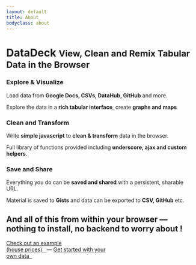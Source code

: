 ```yaml
---
layout: default
title: About
bodyclass: about
---
```


<div class="page-header">
  <h1>
    DataDeck
    <small>View, Clean and Remix Tabular Data in the Browser</small>
  </h1>
</div>
<div class="row-fluid instructions">
  <div class="span4">
    <div class="well">
      <h3>Explore &amp; Visualize</h3>
      <p>Load data from <strong>Google Docs, CSVs, DataHub, GitHub</strong> and more.</p>
      <p>Explore the data in a <strong>rich tabular interface</strong>, create <strong>graphs and maps</strong></p>
    </div>
  </div>
  <div class="span4">
    <div class="well">
      <h3>Clean and Transform</h3>
      <p>Write <strong>simple javascript</strong> to <strong>clean &amp; transform</strong> data in the browser.</p>
      <p>Full library of functions provided including <strong>underscore, ajax and custom helpers</strong>.</p>
    </div>
  </div>
  <div class="span4">
    <div class="well">
      <h3>Save and Share</h3>
      <p>Everything you do can be <strong>saved and shared</strong> with a persistent, sharable URL.</p>
      <p>Material is saved to <strong>Gists</strong> and data can be exported to <strong>CSV, GitHub</strong> etc.</p>
    </div>
  </div>
</div>

<h2 class="followup">And all of this from within your browser &mdash; nothing to install, no backend to worry about !</h2>
<p class="actions">
  <a class="btn btn-primary btn-large" href="./../../#rgrp/e3e0b0f18dfe151f9f7e">
    Check out an example<br />(house prices) <i class="icon-double-angle-right">&nbsp;</i>
  </a>
  &mdash;
  <a class="btn btn-primary btn-large" href="./../../#load">
    Get started with your<br />own data <i class="icon-double-angle-right">&nbsp;</i>
  </a>
</p>

